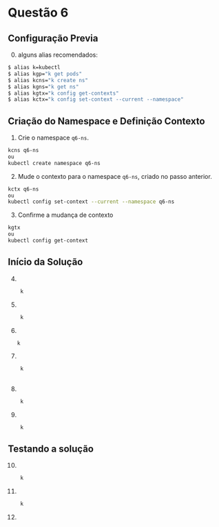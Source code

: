# Questão 6



## Configuração Previa
0. alguns alias recomendados:
```bash
$ alias k=kubectl
$ alias kgp="k get pods"
$ alias kcns="k create ns"
$ alias kgns="k get ns"
$ alias kgtx="k config get-contexts"
$ alias kctx="k config set-context --current --namespace"
```
## Criação do Namespace e Definição Contexto 
1. Crie o namespace `q6-ns`.
```bash
kcns q6-ns
ou
kubectl create namespace q6-ns
```
2. Mude o contexto para o namespace `q6-ns`, criado no passo anterior.
```bash
kctx q6-ns
ou
kubectl config set-context --current --namespace q6-ns
```
3. Confirme a mudança de contexto
```bash
kgtx
ou
kubectl config get-context
```

## Início da Solução
4. 
```bash
    k
```
5. 
```bash
    k
```
6. 
```bash
   k
```
7. 
```bash
    k
```

## 
8. 
```bash
    k
```   
9. 
```bash
    k
```
## Testando a solução
10. 
```bash
    k
```
11. 
```bash
    k
```
12. 
```bash
    
```

